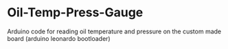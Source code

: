 # Oil-Temp-Press-Gauge
Arduino code for reading oil temperature and pressure on the custom made board (arduino leonardo bootloader)
